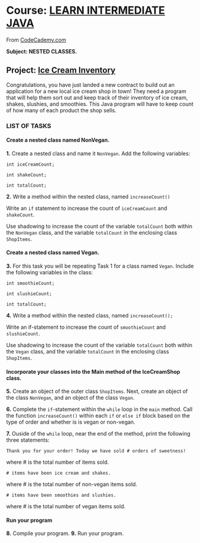 <html>
 <head>            
 </head>
 <body>
  <div md-src-pos="0..2677">
   <h1 md-src-pos="0..92">Course: <a href="https://www.codecademy.com/learn/learn-intermediate-java" md-src-pos="9..92">LEARN INTERMEDIATE JAVA</a></h1>
   <p md-src-pos="93..164"><span md-src-pos="93..97">From</span> <a href="https://www.codecademy.com/profiles/fernandotona" md-src-pos="98..164">CodeCademy.com</a></p>
   <p md-src-pos="166..194"><strong md-src-pos="166..194">Subject: NESTED CLASSES.</strong></p>
   <h2 md-src-pos="196..325">Project: <a href="https://www.codecademy.com/courses/learn-intermediate-java/projects/java-nested-classes-project" md-src-pos="207..325">Ice Cream Inventory</a></h2>
   <p md-src-pos="327..663"><span md-src-pos="327..343">Congratulations,</span> <span md-src-pos="344..446">you have just landed a new contract to build out an application for a new local ice cream shop in town</span>! <span md-src-pos="448..544">They need a program that will help them sort out and keep track of their inventory of ice cream,</span> <span md-src-pos="545..552">shakes,</span> <span md-src-pos="553..562">slushies,</span> <span md-src-pos="563..577">and smoothies.</span> <span md-src-pos="578..663">This Java program will have to keep count of how many of each product the shop sells.</span></p>
   <h3 md-src-pos="665..685"><strong md-src-pos="668..685">LIST OF TASKS</strong></h3>
   <h4 md-src-pos="686..731"><strong md-src-pos="690..731">Create a nested class named NonVegan.</strong></h4>
   <p md-src-pos="733..814"><strong md-src-pos="733..739">1.</strong> <span md-src-pos="740..773">Create a nested class and name it</span> <code md-src-pos="774..784">NonVegan</code><span md-src-pos="784..785">.</span> <span md-src-pos="786..813">Add the following variables</span>:</p>
   <p md-src-pos="816..836"><code md-src-pos="816..836">int iceCreamCount;</code></p>
   <p md-src-pos="838..855"><code md-src-pos="838..855">int shakeCount;</code></p>
   <p md-src-pos="857..874"><code md-src-pos="857..874">int totalCount;</code></p>
   <p md-src-pos="876..946"><strong md-src-pos="876..882">2.</strong> <span md-src-pos="883..922">Write a method within the nested class,</span> <span md-src-pos="923..928">named</span> <code md-src-pos="929..946">increaseCount()</code></p>
   <p md-src-pos="948..1030"><span md-src-pos="948..956">Write an</span> <code md-src-pos="957..961">if</code> <span md-src-pos="962..996">statement to increase the count of</span> <code md-src-pos="997..1012">iceCreamCount</code> <span md-src-pos="1013..1016">and</span> <code md-src-pos="1017..1029">shakeCount</code><span md-src-pos="1029..1030">.</span></p>
   <p md-src-pos="1032..1196"><span md-src-pos="1032..1083">Use shadowing to increase the count of the variable</span> <code md-src-pos="1084..1096">totalCount</code> <span md-src-pos="1097..1112">both within the</span> <code md-src-pos="1113..1123">NonVegan</code> <span md-src-pos="1124..1130">class,</span> <span md-src-pos="1131..1147">and the variable</span> <code md-src-pos="1148..1160">totalCount</code> <span md-src-pos="1161..1183">in the enclosing class</span> <code md-src-pos="1184..1195">ShopItems</code><span md-src-pos="1195..1196">.</span></p>
   <h4 md-src-pos="1198..1240"><strong md-src-pos="1202..1240">Create a nested class named Vegan.</strong></h4>
   <p md-src-pos="1242..1364"><strong md-src-pos="1242..1248">3.</strong> <span md-src-pos="1249..1309">For this task you will be repeating Task 1 for a class named</span> <code md-src-pos="1310..1317">Vegan</code><span md-src-pos="1317..1318">.</span> <span md-src-pos="1319..1363">Include the following variables in the class</span>:</p>
   <p md-src-pos="1366..1386"><code md-src-pos="1366..1386">int smoothieCount;</code></p>
   <p md-src-pos="1388..1407"><code md-src-pos="1388..1407">int slushieCount;</code></p>
   <p md-src-pos="1409..1426"><code md-src-pos="1409..1426">int totalCount;</code></p>
   <p md-src-pos="1428..1499"><strong md-src-pos="1428..1434">4.</strong> <span md-src-pos="1435..1474">Write a method within the nested class,</span> <span md-src-pos="1475..1480">named</span> <code md-src-pos="1481..1499">increaseCount();</code></p>
   <p md-src-pos="1501..1583"><span md-src-pos="1501..1547">Write an if-statement to increase the count of</span> <code md-src-pos="1548..1563">smoothieCount</code> <span md-src-pos="1564..1567">and</span> <code md-src-pos="1568..1582">slushieCount</code><span md-src-pos="1582..1583">.</span></p>
   <p md-src-pos="1585..1746"><span md-src-pos="1585..1636">Use shadowing to increase the count of the variable</span> <code md-src-pos="1637..1649">totalCount</code> <span md-src-pos="1650..1665">both within the</span> <code md-src-pos="1666..1673">Vegan</code> <span md-src-pos="1674..1680">class,</span> <span md-src-pos="1681..1697">and the variable</span> <code md-src-pos="1698..1710">totalCount</code> <span md-src-pos="1711..1733">in the enclosing class</span> <code md-src-pos="1734..1745">ShopItems</code><span md-src-pos="1745..1746">.</span></p>
   <h4 md-src-pos="1748..1828"><strong md-src-pos="1752..1828">Incorporate your classes into the Main method of the IceCreamShop class.</strong></h4>
   <p md-src-pos="1830..1969"><strong md-src-pos="1830..1836">5.</strong> <span md-src-pos="1837..1872">Create an object of the outer class</span> <code md-src-pos="1873..1884">ShopItems</code><span md-src-pos="1884..1885">.</span> <span md-src-pos="1886..1891">Next,</span> <span md-src-pos="1892..1921">create an object of the class</span> <code md-src-pos="1922..1932">NonVegan</code><span md-src-pos="1932..1933">,</span> <span md-src-pos="1934..1960">and an object of the class</span> <code md-src-pos="1961..1968">Vegan</code><span md-src-pos="1968..1969">.</span></p>
   <p md-src-pos="1971..2188"><strong md-src-pos="1971..1977">6.</strong> <span md-src-pos="1978..1990">Complete the</span> <code md-src-pos="1991..1995">if</code><span md-src-pos="1995..2016">-statement within the</span> <code md-src-pos="2017..2024">while</code> <span md-src-pos="2025..2036">loop in the</span> <code md-src-pos="2037..2043">main</code> <span md-src-pos="2044..2051">method.</span> <span md-src-pos="2052..2069">Call the function</span> <code md-src-pos="2070..2087">increaseCount()</code> <span md-src-pos="2088..2099">within each</span> <code md-src-pos="2100..2104">if</code> <span md-src-pos="2105..2107">or</span> <code md-src-pos="2108..2117">else if</code> <span md-src-pos="2118..2188">block based on the type of order and whether is is vegan or non-vegan.</span></p>
   <p md-src-pos="2190..2290"><strong md-src-pos="2190..2196">7.</strong> <span md-src-pos="2197..2210">Ouside of the</span> <code md-src-pos="2211..2218">while</code> <span md-src-pos="2219..2224">loop,</span> <span md-src-pos="2225..2252">near the end of the method,</span> <span md-src-pos="2253..2289">print the following three statements</span>:</p>
   <p md-src-pos="2292..2361"><code md-src-pos="2292..2361">Thank you for your order! Today we have sold # orders of sweetness!</code></p>
   <p md-src-pos="2363..2405"><span md-src-pos="2363..2368">where</span> <span md-src-pos="2369..2370">#</span> <span md-src-pos="2371..2405">is the total number of items sold.</span></p>
   <p md-src-pos="2407..2448"><code md-src-pos="2407..2448"># items have been ice cream and shakes.</code></p>
   <p md-src-pos="2450..2502"><span md-src-pos="2450..2455">where</span> <span md-src-pos="2456..2457">#</span> <span md-src-pos="2458..2502">is the total number of non-vegan items sold.</span></p>
   <p md-src-pos="2504..2547"><code md-src-pos="2504..2547"># items have been smoothies and slushies.</code></p>
   <p md-src-pos="2549..2597"><span md-src-pos="2549..2554">where</span> <span md-src-pos="2555..2556">#</span> <span md-src-pos="2557..2597">is the total number of vegan items sold.</span></p>
   <h4 md-src-pos="2599..2623"><strong md-src-pos="2603..2623">Run your program</strong></h4>
   <p md-src-pos="2624..2677"><strong md-src-pos="2624..2630">8.</strong> <span md-src-pos="2631..2652">Compile your program.</span> <strong md-src-pos="2653..2659">9.</strong> <span md-src-pos="2660..2677">Run your program.</span></p>
  </div>
 </body>
</html>